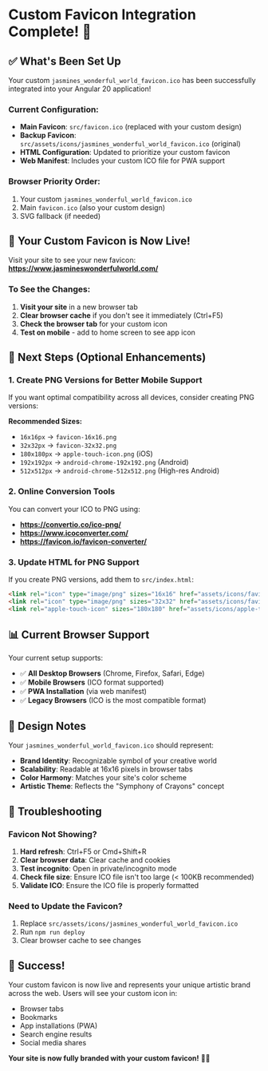 # Custom Favicon Integration Complete! 🎉

## ✅ What's Been Set Up

Your custom `jasmines_wonderful_world_favicon.ico` has been successfully integrated into your Angular 20 application!

### Current Configuration:
- **Main Favicon**: `src/favicon.ico` (replaced with your custom design)
- **Backup Favicon**: `src/assets/icons/jasmines_wonderful_world_favicon.ico` (original)
- **HTML Configuration**: Updated to prioritize your custom favicon
- **Web Manifest**: Includes your custom ICO file for PWA support

### Browser Priority Order:
1. Your custom `jasmines_wonderful_world_favicon.ico`
2. Main `favicon.ico` (also your custom design)
3. SVG fallback (if needed)

## 🚀 Your Custom Favicon is Now Live!

Visit your site to see your new favicon:
**https://www.jasmineswonderfulworld.com/**

### To See the Changes:
1. **Visit your site** in a new browser tab
2. **Clear browser cache** if you don't see it immediately (Ctrl+F5)
3. **Check the browser tab** for your custom icon
4. **Test on mobile** - add to home screen to see app icon

## 🎯 Next Steps (Optional Enhancements)

### 1. Create PNG Versions for Better Mobile Support

If you want optimal compatibility across all devices, consider creating PNG versions:

**Recommended Sizes:**
- `16x16px` → `favicon-16x16.png`
- `32x32px` → `favicon-32x32.png` 
- `180x180px` → `apple-touch-icon.png` (iOS)
- `192x192px` → `android-chrome-192x192.png` (Android)
- `512x512px` → `android-chrome-512x512.png` (High-res Android)

### 2. Online Conversion Tools

You can convert your ICO to PNG using:
- **https://convertio.co/ico-png/**
- **https://www.icoconverter.com/**
- **https://favicon.io/favicon-converter/**

### 3. Update HTML for PNG Support

If you create PNG versions, add them to `src/index.html`:

```html
<link rel="icon" type="image/png" sizes="16x16" href="assets/icons/favicon-16x16.png">
<link rel="icon" type="image/png" sizes="32x32" href="assets/icons/favicon-32x32.png">
<link rel="apple-touch-icon" sizes="180x180" href="assets/icons/apple-touch-icon.png">
```

## 📊 Current Browser Support

Your current setup supports:
- ✅ **All Desktop Browsers** (Chrome, Firefox, Safari, Edge)
- ✅ **Mobile Browsers** (ICO format supported)
- ✅ **PWA Installation** (via web manifest)
- ✅ **Legacy Browsers** (ICO is the most compatible format)

## 🎨 Design Notes

Your `jasmines_wonderful_world_favicon.ico` should represent:
- **Brand Identity**: Recognizable symbol of your creative world
- **Scalability**: Readable at 16x16 pixels in browser tabs
- **Color Harmony**: Matches your site's color scheme
- **Artistic Theme**: Reflects the "Symphony of Crayons" concept

## 🔧 Troubleshooting

### Favicon Not Showing?
1. **Hard refresh**: Ctrl+F5 or Cmd+Shift+R
2. **Clear browser data**: Clear cache and cookies
3. **Test incognito**: Open in private/incognito mode
4. **Check file size**: Ensure ICO file isn't too large (< 100KB recommended)
5. **Validate ICO**: Ensure the ICO file is properly formatted

### Need to Update the Favicon?
1. Replace `src/assets/icons/jasmines_wonderful_world_favicon.ico`
2. Run `npm run deploy`
3. Clear browser cache to see changes

## 🎉 Success!

Your custom favicon is now live and represents your unique artistic brand across the web. Users will see your custom icon in:
- Browser tabs
- Bookmarks
- App installations (PWA)
- Search engine results
- Social media shares

**Your site is now fully branded with your custom favicon!** 🎨✨
